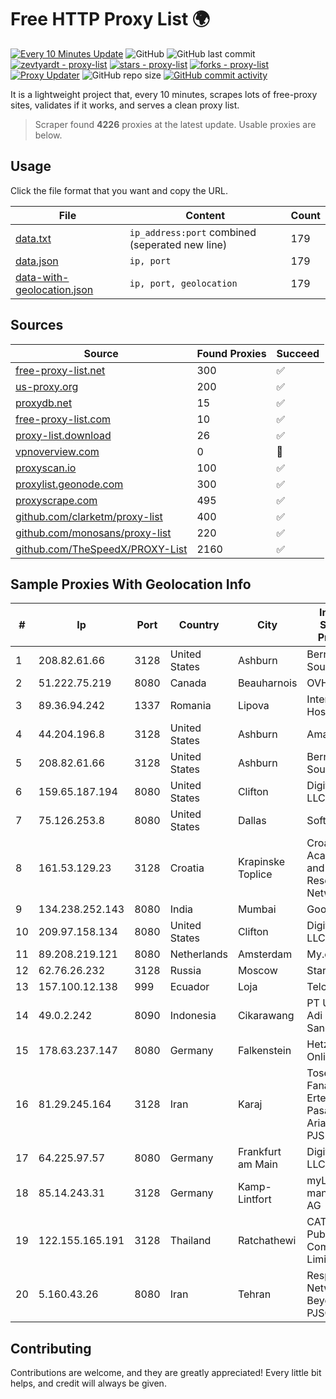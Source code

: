 
# Free HTTP Proxy List 🌍

[![Every 10 Minutes Update](https://github.com/mertguvencli/http-proxy-list/actions/workflows/main.yml/badge.svg?branch=main)](https://github.com/mertguvencli/http-proxy-list/actions/workflows/main.yml)
![GitHub](https://img.shields.io/github/license/mertguvencli/http-proxy-list)
![GitHub last commit](https://img.shields.io/github/last-commit/mertguvencli/http-proxy-list)
[![zevtyardt - proxy-list](https://img.shields.io/static/v1?label=zevtyardt&message=proxy-list&color=blue&logo=github)](https://github.com/zevtyardt/proxy-list "Go to GitHub repo")
[![stars - proxy-list](https://img.shields.io/github/stars/zevtyardt/proxy-list?style=social)](https://github.com/zevtyardt/proxy-list)
[![forks - proxy-list](https://img.shields.io/github/forks/zevtyardt/proxy-list?style=social)](https://github.com/zevtyardt/proxy-list)
[![Proxy Updater](https://github.com/zevtyardt/proxy-list/workflows/Proxy%20Updater/badge.svg)](https://github.com/zevtyardt/proxy-list/actions?query=workflow:"Proxy+Updater")
![GitHub repo size](https://img.shields.io/github/repo-size/zevtyardt/proxy-list)
[![GitHub commit activity](https://img.shields.io/github/commit-activity/m/zevtyardt/proxy-list?logo=commits)](https://github.com/zevtyardt/proxy-list/commits/main)

It is a lightweight project that, every 10 minutes, scrapes lots of free-proxy sites, validates if it works, and serves a clean proxy list.

> Scraper found **4226** proxies at the latest update. Usable proxies are below.

## Usage

Click the file format that you want and copy the URL.

|File|Content|Count|
|----|-------|-----|
|[data.txt](https://raw.githubusercontent.com/mertguvencli/http-proxy-list/main/proxy-list/data.txt)|`ip_address:port` combined (seperated new line)|179|
|[data.json](https://raw.githubusercontent.com/mertguvencli/http-proxy-list/main/proxy-list/data.json)|`ip, port`|179|
|[data-with-geolocation.json](https://raw.githubusercontent.com/mertguvencli/http-proxy-list/main/proxy-list/data-with-geolocation.json)|`ip, port, geolocation`|179|

## Sources

|Source|Found Proxies|Succeed|
|------|-------------|-------|
|[free-proxy-list.net](https://free-proxy-list.net)|300|✅|
|[us-proxy.org](https://www.us-proxy.org)|200|✅|
|[proxydb.net](http://proxydb.net)|15|✅|
|[free-proxy-list.com](https://free-proxy-list.com/?page=&port=&type%5B%5D=http&type%5B%5D=https&up_time=0&search=Search)|10|✅|
|[proxy-list.download](https://www.proxy-list.download/HTTP)|26|✅|
|[vpnoverview.com](https://vpnoverview.com/privacy/anonymous-browsing/free-proxy-servers)|0|🚫|
|[proxyscan.io](https://www.proxyscan.io)|100|✅|
|[proxylist.geonode.com](https://proxylist.geonode.com/api/proxy-list?limit=300&page=1&sort_by=lastChecked&sort_type=desc&protocols=http,https)|300|✅|
|[proxyscrape.com](https://api.proxyscrape.com/v2/?request=displayproxies&protocol=http&timeout=10000&country=all&ssl=all&anonymity=all)|495|✅|
|[github.com/clarketm/proxy-list](https://raw.githubusercontent.com/clarketm/proxy-list/master/proxy-list-raw.txt)|400|✅|
|[github.com/monosans/proxy-list](https://raw.githubusercontent.com/monosans/proxy-list/main/proxies/http.txt)|220|✅|
|[github.com/TheSpeedX/PROXY-List](https://raw.githubusercontent.com/TheSpeedX/PROXY-List/master/http.txt)|2160|✅|


## Sample Proxies With Geolocation Info

|#|Ip|Port|Country|City|Internet Service Provider|
|-|--|----|-------|----|-------------------------|
|1|208.82.61.66|3128|United States|Ashburn|Bernardi Sounds|
|2|51.222.75.219|8080|Canada|Beauharnois|OVH Hosting|
|3|89.36.94.242|1337|Romania|Lipova|Interkvm Host SRL|
|4|44.204.196.8|3128|United States|Ashburn|Amazon.com|
|5|208.82.61.66|3128|United States|Ashburn|Bernardi Sounds|
|6|159.65.187.194|8080|United States|Clifton|DigitalOcean, LLC|
|7|75.126.253.8|8080|United States|Dallas|SoftLayer|
|8|161.53.129.23|3128|Croatia|Krapinske Toplice|Croatian Academic and Research Network|
|9|134.238.252.143|8080|India|Mumbai|Google LLC|
|10|209.97.158.134|8080|United States|Clifton|DigitalOcean, LLC|
|11|89.208.219.121|8080|Netherlands|Amsterdam|My.com B.V.|
|12|62.76.26.232|3128|Russia|Moscow|Start LLC|
|13|157.100.12.138|999|Ecuador|Loja|Telconet S.A|
|14|49.0.2.242|8090|Indonesia|Cikarawang|PT Usaha Adi Sanggoro|
|15|178.63.237.147|8080|Germany|Falkenstein|Hetzner Online GmbH|
|16|81.29.245.164|3128|Iran|Karaj|Tose'h Fanavari Ertebabat Pasargad Arian Co. PJS|
|17|64.225.97.57|8080|Germany|Frankfurt am Main|DigitalOcean, LLC|
|18|85.14.243.31|3128|Germany|Kamp-Lintfort|myLoc managed IT AG|
|19|122.155.165.191|3128|Thailand|Ratchathewi|CAT Telecom Public Company Limited|
|20|5.160.43.26|8080|Iran|Tehran|Respina Networks & Beyond PJSC|



## Contributing

Contributions are welcome, and they are greatly appreciated! Every
little bit helps, and credit will always be given.

